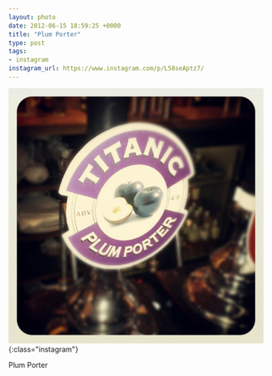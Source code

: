 ```yaml
---
layout: photo
date: 2012-06-15 18:59:25 +0000
title: "Plum Porter"
type: post
tags:
- instagram
instagram_url: https://www.instagram.com/p/L58seAptz7/
---
```


![Instagram - L58seAptz7](/img/L58seAptz7.jpg){:class="instagram"}

Plum Porter
